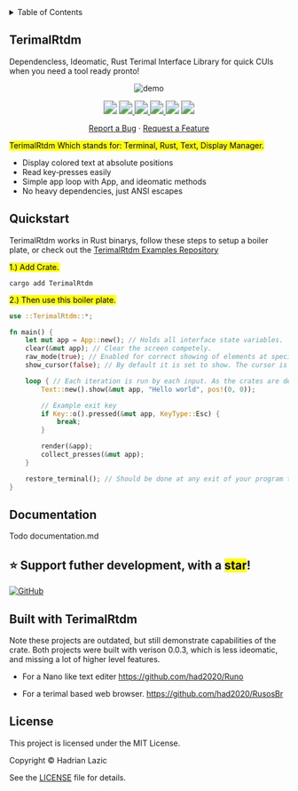 <details>
<summary>Table of Contents</summary>

- [⏱️ Quickstart](#quickstart)
- [📚 Documentation](#documentation)
- [🧩 Templates](#templates)
- [👁️ Built with TerimalRtdm](#built-with-TerimalRtdm)
- [⭐️ Leave a star!](#⭐️-Support-futher-development,-with-a-<mark>star</mark>!)
- [⌨️ Contributing](#contributing)
- [📄 License](#license)

</details>

## TerimalRtdm
Dependencless, Ideomatic, Rust Terimal Interface Library for quick CUIs when you need a tool ready pronto!

<p align="center">
  <img src="https://github.com/user-attachments/assets/f0b8b933-910f-473c-8d1f-ef9c9d54ca1c" alt="demo" />
</p>

<div align="center">
  <!-- MSRV -->
  <img src="https://img.shields.io/badge/Rust%20MSRV-1.78.0-brightgreen" style="zoom:150%;" />

  <!-- crates.io -->
  <a href="https://crates.io/crates/TerimalRtdm">
    <img src="https://img.shields.io/crates/v/TerimalRtdm.svg" style="zoom:150%;" />
    <img src="https://img.shields.io/crates/d/TerimalRtdm.svg" style="zoom:150%;" />
  </a>

  <!-- docs.rs -->
  <a href="https://docs.rs/TerimalRtdm">
    <img src="https://docs.rs/TerimalRtdm/badge.svg" style="zoom:150%;" />
  </a>

  <!-- License -->
  <img src="https://img.shields.io/crates/l/TerimalRtdm" style="zoom:150%;" />

  <!-- GitHub stars -->
  <a href="https://github.com/had2020/TerimalRtdm/stargazers">
    <img src="https://img.shields.io/github/stars/had2020/TerimalRtdm?style=social" style="zoom:150%;" />
  </a>

  [Report a Bug](https://github.com/had2020/TerimalRtdm/issues/new?labels=bug&template=bug_report.md) · [Request a Feature](https://github.com/had2020/TerimalRtdm/issues/new?labels=enhancement&template=feature_request.md) 

</div>

<mark>TerimalRtdm<mark> Which stands for: Terminal, Rust, Text, Display Manager.

- Display colored text at absolute positions
- Read key‑presses easily
- Simple app loop with App, and ideomatic methods
- No heavy dependencies, just ANSI escapes

## Quickstart

TerimalRtdm works in Rust binarys, follow these steps to setup a boiler plate, or check out the [TerimalRtdm Examples Repository](https://github.com/had2020/TerimalRtdm-examples)

<mark>1.) Add Crate.<mark> 

```shell
cargo add TerimalRtdm
```

<mark>2.) Then use this boiler plate.</mark>

```rust
use ::TerimalRtdm::*;

fn main() {
    let mut app = App::new(); // Holds all interface state variables.
    clear(&mut app); // Clear the screen competely.
    raw_mode(true); // Enabled for correct showing of elements at specific positions.
    show_cursor(false); // By default it is set to show. The cursor is off, since we don't need to move it.

    loop { // Each iteration is run by each input. As the crates are designed as a intermediate type UI.
        Text::new().show(&mut app, "Hello world", pos!(0, 0));

        // Example exit key
        if Key::o().pressed(&mut app, KeyType::Esc) {
            break;
        }

        render(&app);
        collect_presses(&mut app);
    }

    restore_terminal(); // Should be done at any exit of your program to restore the terminal defaults.
}
```

## Documentation

Todo documentation.md

## ⭐️ Support futher development, with a <mark>star</mark>!

[![GitHub](https://img.shields.io/badge/github-had2020%2FTerimalRtdm-blue?logo=github)](https://github.com/had2020/TerimalRtdm)

## Built with TerimalRtdm
Note these projects are outdated, but still demonstrate capabilities of the crate.
Both projects were built with verison 0.0.3, which is less ideomatic, and missing a lot of higher level features.

- For a Nano like text editer
https://github.com/had2020/Runo

- For a terimal based web browser.
https://github.com/had2020/RusosBr

## License

This project is licensed under the MIT License.

Copyright © Hadrian Lazic

See the [LICENSE](./LICENSE) file for details.

